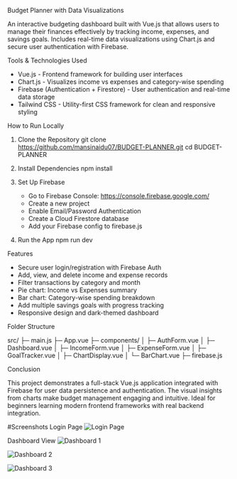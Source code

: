 Budget Planner with Data Visualizations

An interactive budgeting dashboard built with Vue.js that allows users to manage their finances effectively by tracking income, expenses, and savings goals. Includes real-time data visualizations using Chart.js and secure user authentication with Firebase.

Tools & Technologies Used

- Vue.js - Frontend framework for building user interfaces
- Chart.js - Visualizes income vs expenses and category-wise spending
- Firebase (Authentication + Firestore) - User authentication and real-time data storage
- Tailwind CSS - Utility-first CSS framework for clean and responsive styling

How to Run Locally

1. Clone the Repository
   git clone https://github.com/mansinaidu07/BUDGET-PLANNER.git
   cd BUDGET-PLANNER

2. Install Dependencies
   npm install

3. Set Up Firebase
   - Go to Firebase Console: https://console.firebase.google.com/
   - Create a new project
   - Enable Email/Password Authentication
   - Create a Cloud Firestore database
   - Add your Firebase config to firebase.js

4. Run the App
   npm run dev

Features

- Secure user login/registration with Firebase Auth
- Add, view, and delete income and expense records
- Filter transactions by category and month
- Pie chart: Income vs Expenses summary
- Bar chart: Category-wise spending breakdown
- Add multiple savings goals with progress tracking
- Responsive design and dark-themed dashboard

Folder Structure

src/
├─ main.js
├─ App.vue
├─ components/
│  ├─ AuthForm.vue
│  ├─ Dashboard.vue
│  ├─ IncomeForm.vue
│  ├─ ExpenseForm.vue
│  ├─ GoalTracker.vue
│  ├─ ChartDisplay.vue
│  └─ BarChart.vue
├─ firebase.js

Conclusion

This project demonstrates a full-stack Vue.js application integrated with Firebase for user data persistence and authentication. The visual insights from charts make budget management engaging and intuitive. Ideal for beginners learning modern frontend frameworks with real backend integration.

#Screenshots
Login Page
![Login Page](budget-planner/src/assets/loginpage.png)

Dashboard View
![Dashboard 1](budget-planner/src/assets/dashboard1.png)

![Dashboard 2](budget-planner/src/assets/dashboard2.png)

![Dashboard 3](budget-planner/src/assets/dashboard3.png)
